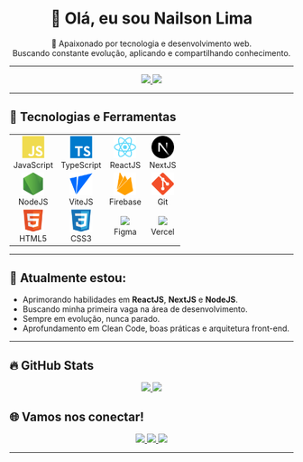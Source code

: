 <h1 align="center">👋 Olá, eu sou Nailson Lima</h1>

<p align="center">
🚀 Apaixonado por tecnologia e desenvolvimento web.<br/>
Buscando constante evolução, aplicando e compartilhando conhecimento.
</p>

---

<div align="center">
  <a href="https://github.com/nailsonlima">
    <img height="180em" src="https://github-readme-stats.vercel.app/api?username=nailsonlima&show_icons=true&theme=dark&include_all_commits=true&count_private=true"/>
    <img height="180em" src="https://github-readme-stats.vercel.app/api/top-langs/?username=nailsonlima&layout=compact&langs_count=7&theme=dracula"/>
  </a>
</div>

---

## 🚀 Tecnologias e Ferramentas

<div align="center">

<table>
  <tr>
    <td align="center">
      <img src="https://raw.githubusercontent.com/devicons/devicon/master/icons/javascript/javascript-plain.svg" width="40"/><br/>JavaScript
    </td>
    <td align="center">
      <img src="https://raw.githubusercontent.com/devicons/devicon/master/icons/typescript/typescript-plain.svg" width="40"/><br/>TypeScript
    </td>
    <td align="center">
      <img src="https://raw.githubusercontent.com/devicons/devicon/master/icons/react/react-original.svg" width="40"/><br/>ReactJS
    </td>
    <td align="center">
      <img src="https://raw.githubusercontent.com/devicons/devicon/master/icons/nextjs/nextjs-original.svg" width="40"/><br/>NextJS
    </td>
  </tr>
  <tr>
    <td align="center">
      <img src="https://raw.githubusercontent.com/devicons/devicon/master/icons/nodejs/nodejs-original.svg" width="40"/><br/>NodeJS
    </td>
    <td align="center">
      <img src="https://raw.githubusercontent.com/devicons/devicon/master/icons/vite/vite-original.svg" width="40"/><br/>ViteJS
    </td>
    <td align="center">
      <img src="https://raw.githubusercontent.com/devicons/devicon/master/icons/firebase/firebase-plain.svg" width="40"/><br/>Firebase
    </td>
    <td align="center">
      <img src="https://raw.githubusercontent.com/devicons/devicon/master/icons/git/git-original.svg" width="40"/><br/>Git
    </td>
  </tr>
  <tr>
    <td align="center">
      <img src="https://raw.githubusercontent.com/devicons/devicon/master/icons/html5/html5-original.svg" width="40"/><br/>HTML5
    </td>
    <td align="center">
      <img src="https://raw.githubusercontent.com/devicons/devicon/master/icons/css3/css3-original.svg" width="40"/><br/>CSS3
    </td>
    <td align="center">
      <img src="https://skillicons.dev/icons?i=figma" width="40"/><br/>Figma
    </td>
    <td align="center">
      <img src="https://skillicons.dev/icons?i=vercel" width="40"/><br/>Vercel
    </td>
  </tr>
</table>

</div>

---

## 🌱 Atualmente estou:
- Aprimorando habilidades em **ReactJS**, **NextJS** e **NodeJS**.
- Buscando minha primeira vaga na área de desenvolvimento.
- Sempre em evolução, nunca parado.
- Aprofundamento em Clean Code, boas práticas e arquitetura front-end.
---


## 🔥 GitHub Stats

<div align="center">
  <a href="https://github.com/nailsonlima">
    <img height="180em" src="https://github-readme-stats.vercel.app/api?username=nailsonlima&show_icons=true&theme=tokyonight&include_all_commits=true&count_private=true"/>
    <img height="180em" src="https://github-readme-stats.vercel.app/api/top-langs/?username=nailsonlima&layout=compact&langs_count=7&theme=tokyonight"/>
  </a>
</div>

## 🌐 Vamos nos conectar!

<div  align="center">
  <a href="https://www.linkedin.com/in/nailsonlima/" target="_blank">
    <img src="https://img.shields.io/badge/-LinkedIn-%230077B5?style=for-the-badge&logo=linkedin&logoColor=white" target="_blank">
  </a>
  <a href="https://instagram.com/nailsonlr" target="_blank">
    <img src="https://img.shields.io/badge/-Instagram-%23E4405F?style=for-the-badge&logo=instagram&logoColor=white">
  </a>
  <a href="mailto:nailsonlima@gmail.com">
    <img src="https://img.shields.io/badge/-Gmail-%23333?style=for-the-badge&logo=gmail&logoColor=white">
  </a>
</div>

---

